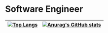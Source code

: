 # Software Engineer

| [![Top Langs](https://github-readme-stats.vercel.app/api/top-langs/?username=sergio-abu&layout=compact&theme=rose_pine&langs_count=8)](https://github.com/anuraghazra/github-readme-stats) | [![Anurag's GitHub stats](https://github-readme-stats.vercel.app/api?username=sergio-abu&count_private=true&show_icons=true&theme=rose_pine)](https://github.com/anuraghazra/github-readme-stats) |
| --- | --- |
